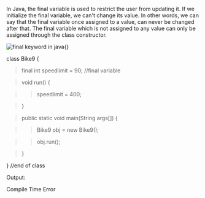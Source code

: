 In Java, the final variable is used to restrict the user from updating
it. If we initialize the final variable, we can't change its value. In
other words, we can say that the final variable once assigned to a
value, can never be changed after that. The final variable which is not
assigned to any value can only be assigned through the class
constructor.

![final keyword in
java](image59.jpeg){}

class Bike9 {

> final int speedlimit = 90; //final variable

> void run() {

> > speedlimit = 400;

> }

> public static void main(String args\[\]) {

> > Bike9 obj = new Bike9();

> > obj.run();

> }

} //end of class

Output:

Compile Time Error